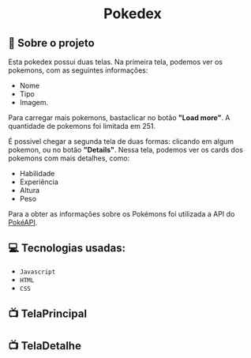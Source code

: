 <h1 align="center"> Pokedex</h1>


## :rocket: Sobre o projeto

Esta pokedex possui duas telas.
Na primeira tela, podemos ver os pokemons, com as seguintes informações:
- Nome 
- Tipo 
- Imagem. 
 
 Para carregar mais pokemons, bastaclicar no botão **"Load more"**. A quantidade de pokemons foi limitada em 251.
 
É possivel chegar a segunda tela de duas formas: clicando em algum pokemon, ou no botão **"Details"**.
Nessa tela, podemos ver os cards dos pokemons com mais detalhes, como:
- Habilidade
- Experiência
- Altura
- Peso

Para a obter as informações sobre os Pokémons foi utilizada a API do [PokéAPI](https://pokeapi.co/api/v2/pokemon).




## :computer: Tecnologias usadas:

- `Javascript`
- `HTML`
- `CSS`

## :tv: TelaPrincipal


 
 ## :tv: TelaDetalhe
 

 

